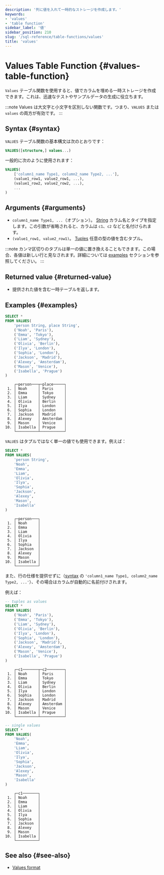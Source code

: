 ```yaml
---
description: '列に値を入れて一時的なストレージを作成します。'
keywords:
- 'values'
- 'table function'
sidebar_label: '値'
sidebar_position: 210
slug: '/sql-reference/table-functions/values'
title: 'values'
---
```





# Values Table Function {#values-table-function}

`Values` テーブル関数を使用すると、値でカラムを埋める一時ストレージを作成できます。これは、迅速なテストやサンプルデータの生成に役立ちます。

:::note
Values は大文字と小文字を区別しない関数です。つまり、`VALUES` または `values` の両方が有効です。
:::

## Syntax {#syntax}

`VALUES` テーブル関数の基本構文は次のとおりです：

```sql
VALUES([structure,] values...)
```

一般的に次のように使用されます：

```sql
VALUES(
    ['column1_name Type1, column2_name Type2, ...'],
    (value1_row1, value2_row1, ...),
    (value1_row2, value2_row2, ...),
    ...
)
```

## Arguments {#arguments}

- `column1_name Type1, ...`（オプション）。 [String](/sql-reference/data-types/string) 
  カラム名とタイプを指定します。この引数が省略されると、カラムは `c1`、`c2` などと名付けられます。
- `(value1_row1, value2_row1)`。 [Tuples](/sql-reference/data-types/tuple) 
   任意の型の値を含むタプル。

:::note
カンマ区切りのタプルは単一の値に置き換えることもできます。この場合、各値は新しい行と見なされます。詳細については [examples](#examples) セクションを参照してください。
:::

## Returned value {#returned-value}

- 提供された値を含む一時テーブルを返します。

## Examples {#examples}

```sql title="Query"
SELECT *
FROM VALUES(
    'person String, place String',
    ('Noah', 'Paris'),
    ('Emma', 'Tokyo'),
    ('Liam', 'Sydney'),
    ('Olivia', 'Berlin'),
    ('Ilya', 'London'),
    ('Sophia', 'London'),
    ('Jackson', 'Madrid'),
    ('Alexey', 'Amsterdam'),
    ('Mason', 'Venice'),
    ('Isabella', 'Prague')
)
```

```response title="Response"
    ┌─person───┬─place─────┐
 1. │ Noah     │ Paris     │
 2. │ Emma     │ Tokyo     │
 3. │ Liam     │ Sydney    │
 4. │ Olivia   │ Berlin    │
 5. │ Ilya     │ London    │
 6. │ Sophia   │ London    │
 7. │ Jackson  │ Madrid    │
 8. │ Alexey   │ Amsterdam │
 9. │ Mason    │ Venice    │
10. │ Isabella │ Prague    │
    └──────────┴───────────┘
```

`VALUES` はタプルではなく単一の値でも使用できます。例えば：

```sql title="Query"
SELECT *
FROM VALUES(
    'person String',
    'Noah',
    'Emma',
    'Liam',
    'Olivia',
    'Ilya',
    'Sophia',
    'Jackson',
    'Alexey',
    'Mason',
    'Isabella'
)
```

```response title="Response"
    ┌─person───┐
 1. │ Noah     │
 2. │ Emma     │
 3. │ Liam     │
 4. │ Olivia   │
 5. │ Ilya     │
 6. │ Sophia   │
 7. │ Jackson  │
 8. │ Alexey   │
 9. │ Mason    │
10. │ Isabella │
    └──────────┘
```

また、行の仕様を提供せずに（[syntax](#syntax) の `'column1_name Type1, column2_name Type2, ...'`）、その場合はカラムが自動的に名前付けされます。

例えば：

```sql title="Query"
-- tuples as values
SELECT *
FROM VALUES(
    ('Noah', 'Paris'),
    ('Emma', 'Tokyo'),
    ('Liam', 'Sydney'),
    ('Olivia', 'Berlin'),
    ('Ilya', 'London'),
    ('Sophia', 'London'),
    ('Jackson', 'Madrid'),
    ('Alexey', 'Amsterdam'),
    ('Mason', 'Venice'),
    ('Isabella', 'Prague')
)
```

```response title="Response"
    ┌─c1───────┬─c2────────┐
 1. │ Noah     │ Paris     │
 2. │ Emma     │ Tokyo     │
 3. │ Liam     │ Sydney    │
 4. │ Olivia   │ Berlin    │
 5. │ Ilya     │ London    │
 6. │ Sophia   │ London    │
 7. │ Jackson  │ Madrid    │
 8. │ Alexey   │ Amsterdam │
 9. │ Mason    │ Venice    │
10. │ Isabella │ Prague    │
    └──────────┴───────────┘
```   

```sql
-- single values
SELECT *
FROM VALUES(
    'Noah',
    'Emma',
    'Liam',
    'Olivia',
    'Ilya',
    'Sophia',
    'Jackson',
    'Alexey',
    'Mason',
    'Isabella'
)
```

```response title="Response"
    ┌─c1───────┐
 1. │ Noah     │
 2. │ Emma     │
 3. │ Liam     │
 4. │ Olivia   │
 5. │ Ilya     │
 6. │ Sophia   │
 7. │ Jackson  │
 8. │ Alexey   │
 9. │ Mason    │
10. │ Isabella │
    └──────────┘
```

## See also {#see-also}

- [Values format](/interfaces/formats/Values)

